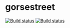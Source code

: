 # gorsestreet

[![Build status](https://build.appcenter.ms/v0.1/apps/2b8bb659-244d-4535-b463-07b96839d9ce/branches/dev/badge)](https://appcenter.ms)
[![Build status](https://build.appcenter.ms/v0.1/apps/20f0045e-59e4-4c80-882a-8aafd449fce2/branches/dev/badge)](https://appcenter.ms)
